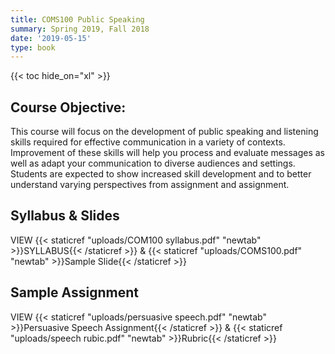 ```yaml
---
title: COMS100 Public Speaking
summary: Spring 2019, Fall 2018
date: '2019-05-15'
type: book
---
```


{{< toc hide_on="xl" >}}

## Course Objective:

This course will focus on the development of public speaking and listening skills required for effective communication in a variety of contexts. Improvement of these skills will help you process and evaluate messages as well as adapt your communication to diverse audiences and settings. Students are expected to show increased skill development and to better understand varying perspectives from assignment and assignment.

## Syllabus & Slides

VIEW {{< staticref "uploads/COM100 syllabus.pdf" "newtab" >}}SYLLABUS{{< /staticref >}} & {{< staticref "uploads/COMS100.pdf" "newtab" >}}Sample Slide{{< /staticref >}}

## Sample Assignment

VIEW {{< staticref "uploads/persuasive speech.pdf" "newtab" >}}Persuasive Speech Assignment{{< /staticref >}} & {{< staticref "uploads/speech rubic.pdf" "newtab" >}}Rubric{{< /staticref >}}